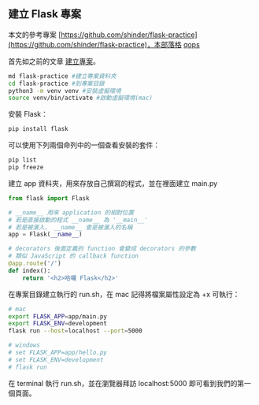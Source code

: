 ## 建立 Flask 專案

本文的參考專案 [https://github.com/shinder/flask-practice](https://github.com/shinder/flask-practice)，本部落格 [qops](https://qops.blogspot.com/)

首先如之前的文章 [建立專案](https://qops.blogspot.com/2019/10/python.html)。

``` bash
md flask-practice #建立專案資料夾
cd flask-practice #到專案目錄
python3 -m venv venv #安裝虛擬環境
source venv/bin/activate #啟動虛擬環境(mac)
```

安裝 Flask：

``` bash
pip install flask
```

可以使用下列兩個命列中的一個查看安裝的套件：

``` bash
pip list
pip freeze
```

建立 app 資料夾，用來存放自己撰寫的程式，並在裡面建立 main.py

``` python
from flask import Flask

# __name__ 用來 application 的相對位置
# 若是直接啟動的程式 __name__ 為 '__main__'
# 若是被滙入， __name__ 會是被滙入的名稱
app = Flask(__name__)

# decorators 後面定義的 function 會變成 decorators 的參數
# 類似 JavaScript 的 callback function
@app.route('/')
def index():
    return '<h2>哈囉 Flask</h2>'
```

在專案目錄建立執行的 run.sh，在 mac 記得將檔案屬性設定為 +x 可執行：

``` bash
# mac
export FLASK_APP=app/main.py
export FLASK_ENV=development
flask run --host=localhost --port=5000

# windows
# set FLASK_APP=app/hello.py
# set FLASK_ENV=development
# flask run
```

在 terminal 執行 run.sh，並在瀏覽器拜訪 localhost:5000 即可看到我們的第一個頁面。


